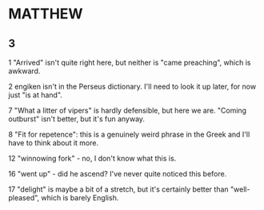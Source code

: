 # MATTHEW

## 3

1 "Arrived" isn't quite right here, but neither is "came preaching", which is awkward.

2 engiken isn't in the Perseus dictionary.  I'll need to look it up later, for now just "is at hand".

7 "What a litter of vipers" is hardly defensible, but here we are.  "Coming outburst" isn't better, but it's fun anyway.

8 "Fit for repetence": this is a genuinely weird phrase in the Greek and I'll have to think about it more.

12 "winnowing fork" - no, I don't know what this is.

16 "went up" - did he ascend?  I've never quite noticed this before.

17 "delight" is maybe a bit of a stretch, but it's certainly better than "well-pleased", which is barely English.